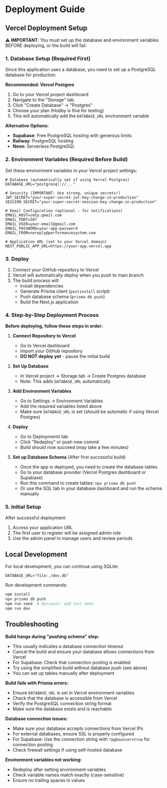 # Deployment Guide

## Vercel Deployment Setup

⚠️ **IMPORTANT**: You must set up the database and environment variables BEFORE deploying, or the build will fail.

### 1. Database Setup (Required First)

Since this application uses a database, you need to set up a PostgreSQL database for production.

**Recommended: Vercel Postgres**
1. Go to your Vercel project dashboard
2. Navigate to the "Storage" tab  
3. Click "Create Database" → "Postgres"
4. Choose your plan (Hobby is fine for testing)
5. This will automatically add the `DATABASE_URL` environment variable

**Alternative Options:**
- **Supabase**: Free PostgreSQL hosting with generous limits
- **Railway**: PostgreSQL hosting  
- **Neon**: Serverless PostgreSQL

### 2. Environment Variables (Required Before Build)

Set these environment variables in your Vercel project settings:

```env
# Database (automatically set if using Vercel Postgres)
DATABASE_URL="postgresql://..."

# Security (IMPORTANT: Use strong, unique secrets!)
JWT_SECRET="your-super-secret-jwt-key-change-in-production"
SESSION_SECRET="your-super-secret-session-key-change-in-production"

# Email Configuration (optional - for notifications)
EMAIL_HOST=smtp.gmail.com
EMAIL_PORT=587
EMAIL_USER=your-email@gmail.com
EMAIL_PASSWORD=your-app-password
EMAIL_FROM=noreply@performancesystem.com

# Application URL (set to your Vercel domain)
NEXT_PUBLIC_APP_URL=https://your-app.vercel.app
```

### 3. Deploy

1. Connect your GitHub repository to Vercel
2. Vercel will automatically deploy when you push to main branch
3. The build process will:
   - Install dependencies
   - Generate Prisma client (`postinstall` script)
   - Push database schema (`prisma db push`)
   - Build the Next.js application

### 4. Step-by-Step Deployment Process

**Before deploying, follow these steps in order:**

1. **Connect Repository to Vercel**
   - Go to Vercel dashboard
   - Import your GitHub repository
   - **DO NOT deploy yet** - pause the initial build

2. **Set Up Database**
   - In Vercel project → Storage tab → Create Postgres database
   - Note: This adds `DATABASE_URL` automatically

3. **Add Environment Variables**
   - Go to Settings → Environment Variables
   - Add the required variables listed above
   - Make sure `DATABASE_URL` is set (should be automatic if using Vercel Postgres)

4. **Deploy**
   - Go to Deployments tab
   - Click "Redeploy" or push new commit
   - Build should now succeed (may take a few minutes)

5. **Set up Database Schema** (After first successful build)
   - Once the app is deployed, you need to create the database tables
   - Go to your database provider (Vercel Postgres dashboard or Supabase)
   - Run this command to create tables: `npx prisma db push`
   - Or use the SQL tab in your database dashboard and run the schema manually

### 5. Initial Setup

After successful deployment:
1. Access your application URL
2. The first user to register will be assigned admin role
3. Use the admin panel to manage users and review periods

## Local Development

For local development, you can continue using SQLite:

```env
DATABASE_URL="file:./dev.db"
```

Run development commands:
```bash
npm install
npx prisma db push
npm run seed  # Optional: add test data
npm run dev
```

## Troubleshooting

**Build hangs during "pushing schema" step:**
- This usually indicates a database connection timeout
- Cancel the build and ensure your database allows connections from Vercel
- For Supabase: Check that connection pooling is enabled
- Try using the simplified build without database push (see above)
- You can set up tables manually after deployment

**Build fails with Prisma errors:**
- Ensure `DATABASE_URL` is set in Vercel environment variables
- Check that the database is accessible from Vercel
- Verify the PostgreSQL connection string format
- Make sure the database exists and is reachable

**Database connection issues:**
- Make sure your database accepts connections from Vercel IPs
- For external databases, ensure SSL is properly configured
- For Supabase: Use the connection string with `?pgbouncer=true` for connection pooling
- Check firewall settings if using self-hosted database

**Environment variables not working:**
- Redeploy after setting environment variables
- Check variable names match exactly (case-sensitive)
- Ensure no trailing spaces in values